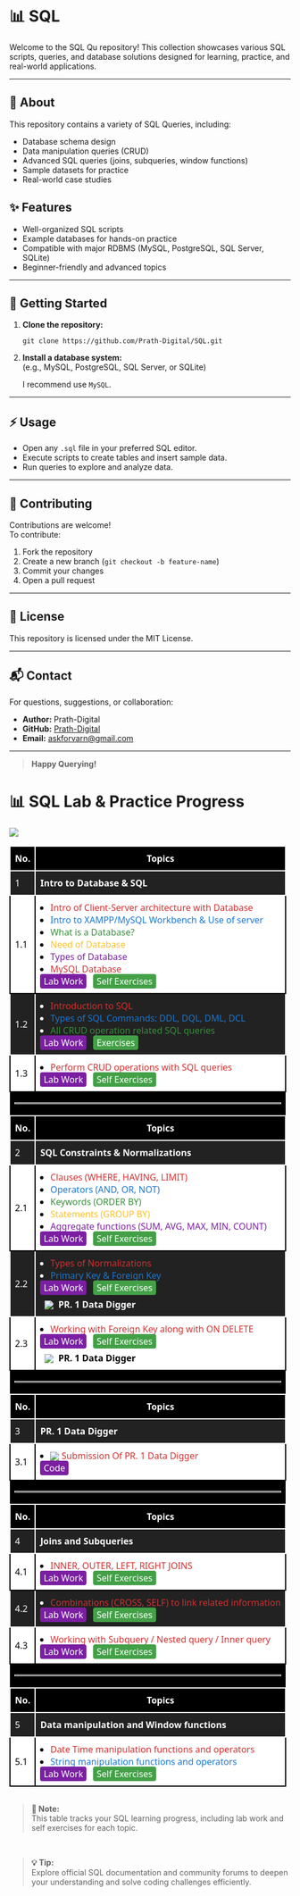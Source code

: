 # 📊 SQL

Welcome to the SQL Qu repository! This collection showcases various SQL scripts, queries, and database solutions designed for learning, practice, and real-world applications.

---

## 📝 About

This repository contains a variety of SQL Queries, including:

- Database schema design
- Data manipulation queries (CRUD)
- Advanced SQL queries (joins, subqueries, window functions)
- Sample datasets for practice
- Real-world case studies

## ✨ Features

- Well-organized SQL scripts
- Example databases for hands-on practice
- Compatible with major RDBMS (MySQL, PostgreSQL, SQL Server, SQLite)
- Beginner-friendly and advanced topics

---

## 🚀 Getting Started

1. **Clone the repository:**
   ```
   git clone https://github.com/Prath-Digital/SQL.git
   ```
2. **Install a database system:**  
   (e.g., MySQL, PostgreSQL, SQL Server, or SQLite)

   I recommend use `MySQL`.

---

## ⚡ Usage

- Open any `.sql` file in your preferred SQL editor.
- Execute scripts to create tables and insert sample data.
- Run queries to explore and analyze data.

---

## 🤝 Contributing

Contributions are welcome!  
To contribute:

1. Fork the repository
2. Create a new branch (`git checkout -b feature-name`)
3. Commit your changes
4. Open a pull request

---

## 📄 License

This repository is licensed under the MIT License.

---

## 📬 Contact

For questions, suggestions, or collaboration:

- **Author:** Prath-Digital
- **GitHub:** [Prath-Digital](https://github.com/Prath-Digital)
- **Email:** [askforvarn@gmail.com](https://mail.google.com/mail/u/0/?fs=1&to=askforvarn@gmail.com&su=Topic&body=Hi+Prath%20Digital%0A%0AI+want+to+ask+about+...%0A%0AThanks,%0AYour+Name&tf=cm)

---

> **Happy Querying!**

<h1>📊 SQL Lab & Practice Progress</h1>
<img src="https://img.shields.io/badge/Lab%20work%20and%20Self%20Exercises-%23fffff9?style=for-the-badge&logo=mysql&logoColor=%23ffffff&logoSize=auto&label=SQL&labelColor=%23646464">

<br>

<table style="width:100%;border-collapse:collapse;font-family:'cascadia code','Segoe UI',Arial,sans-serif;">
  <thead>
    <tr style="background:#000;color:#fff;">
      <th style="padding:10px 8px;border:2px solid #fff;background:#000;">No.</th>
      <th style="padding:10px 8px;border:2px solid #fff;background:#000;">Topics</th>
    </tr>
  </thead>
  <tbody>
    <tr style="background:#222;color:#fff;">
      <td style="padding:10px 8px;border:2px solid #fff;">1</td>
      <td style="padding:10px 8px;border:2px solid #fff;"><b>Intro to Database & SQL</b></td>
    </tr>
    <tr style="background:#fff; color:#000;">
      <td style="padding:10px 8px;border:2px solid #000;">1.1</td>
      <td style="padding:10px 8px;border:2px solid #000;">
        <ul style="margin:0;padding-left:18px;">
          <li><span style="color:#d32f2f;">Intro of Client-Server architecture with Database</span></li>
          <li><span style="color:#1976d2;">Intro to XAMPP/MySQL Workbench & Use of server</span></li>
          <li><span style="color:#388e3c;">What is a Database?</span></li>
          <li><span style="color:#fbc02d;">Need of Database</span></li>
          <li><span style="color:#7b1fa2;">Types of Database</span></li>
          <li><span style="color:#d32f2f;">MySQL Database</span></li>
        </ul>
        <span style="color:#fff;background:#7b1fa2;padding:2px 6px;border-radius:4px;"><a style="color:#fff;text-decoration:none;" href="./Lab Work/ch_1/lec_1.1/">Lab Work</a></span>
        <span style="color:#fff;background:#43a047;padding:2px 6px;border-radius:4px;margin-left:8px;"><a style="color:#fff;text-decoration:none;" href="./Self Exercises/ch_1/lec_1.1/">Self Exercises</a></span>
      </td>
    </tr>
    <tr style="background:#222;color:#fff;">
      <td style="padding:10px 8px;border:2px solid #fff;">1.2</td>
      <td style="padding:10px 8px;border:2px solid #fff;">
        <ul style="margin:0;padding-left:18px;">
          <li><span style="color:#d32f2f;">Introduction to SQL</span></li>
          <li><span style="color:#1976d2;">Types of SQL Commands: DDL, DQL, DML, DCL</span></li>
          <li><span style="color:#388e3c;">All CRUD operation related SQL queries</span></li>
        </ul>
        <span style="color:#fff;background:#7b1fa2;padding:2px 6px;border-radius:4px;"><a style="color:#fff;text-decoration:none;" href="./Lab Work/ch_1/lec_1.2/">Lab Work</a></span>
        <span style="color:#fff;background:#43a047;padding:2px 6px;border-radius:4px;margin-left:8px;"><a style="color:#fff;text-decoration:none;" href="./Self Exercises/ch_1/lec_1.2/">Exercises</a></span>
      </td>
    </tr>
    <tr style="background:#fff; color:#000;">
      <td style="padding:10px 8px;border:2px solid #000;">1.3</td>
      <td style="padding:10px 8px;border:2px solid #000;">
        <ul style="margin:0;padding-left:18px;">
          <li><span style="color:#d32f2f;">Perform CRUD operations with SQL queries</span></li>
        </ul>
        <span style="color:#fff;background:#7b1fa2;padding:2px 6px;border-radius:4px;"><a style="color:#fff;text-decoration:none;" href="./Lab Work/ch_1/lec_1.3/">Lab Work</a></span>
        <span style="color:#fff;background:#43a047;padding:2px 6px;border-radius:4px;margin-left:8px;"><a style="color:#fff;text-decoration:none;" href="./Self Exercises/ch_1/lec_1.3/">Self Exercises</a></span>
      </td>
    </tr>
    <tr><td colspan="2" style="background:#000;"><hr style="border:1px solid #fff;"></td></tr>
    <thead>
    <tr style="background:#000;color:#fff;">
      <th style="padding:10px 8px;border:2px solid #fff;background:#000;">No.</th>
      <th style="padding:10px 8px;border:2px solid #fff;background:#000;">Topics</th>
    </tr>
  </thead>
    <tr style="background:#222;color:#fff;">
      <td style="padding:10px 8px;border:2px solid #fff;">2</td>
      <td style="padding:10px 8px;border:2px solid #fff;"><b>SQL Constraints & Normalizations</b></td>
    </tr>
    <tr style="background:#fff; color:#000;">
      <td style="padding:10px 8px;border:2px solid #000;">2.1</td>
      <td style="padding:10px 8px;border:2px solid #000;">
        <ul style="margin:0;padding-left:18px;">
          <li><span style="color:#d32f2f;">Clauses (WHERE, HAVING, LIMIT)</span></li>
          <li><span style="color:#1976d2;">Operators (AND, OR, NOT)</span></li>
          <li><span style="color:#388e3c;">Keywords (ORDER BY)</span></li>
          <li><span style="color:#fbc02d;">Statements (GROUP BY)</span></li>
          <li><span style="color:#7b1fa2;">Aggregate functions (SUM, AVG, MAX, MIN, COUNT)</span></li>
        </ul>
        <span style="color:#fff;background:#7b1fa2;padding:2px 6px;border-radius:4px;"><a style="color:#fff;text-decoration:none;" href="./Lab Work/ch_2/lec_2.1/">Lab Work</a></span>
        <span style="color:#fff;background:#43a047;padding:2px 6px;border-radius:4px;margin-left:8px;"><a style="color:#fff;text-decoration:none;" href="./Self Exercises/ch_2/lec_2.1/">Self Exercises</a></span>
      </td>
    </tr>
    <tr style="background:#222;color:#fff;">
      <td style="padding:10px 8px;border:2px solid #fff;">2.2</td>
      <td style="padding:10px 8px;border:2px solid #fff;">
        <ul style="margin:0;padding-left:18px;">
          <li><span style="color:#d32f2f;">Types of Normalizations</span></li>
          <li><span style="color:#1976d2;">Primary Key & Foreign Key</span></li>
        </ul>
        <span style="color:#fff;background:#7b1fa2;padding:2px 6px;border-radius:4px;"><a style="color:#fff;text-decoration:none;" href="./Lab Work/ch_2/lec_2.2/">Lab Work</a></span>
        <span style="color:#fff;background:#43a047;padding:2px 6px;border-radius:4px;margin-left:8px;"><a style="color:#fff;text-decoration:none;" href="./Self Exercises/ch_2/lec_2.2/">Self Exercises</a></span>
        <br>
        <span style="color:#fff;font-weight:bold;display:inline-block;margin-top:8px;margin-left:8px;">
          <img src="https://img.icons8.com/ios-filled/16/ffffff/settings.png" style="vertical-align:middle;margin-right:4px;">
          PR. 1 Data Digger
        </span>
      </td>
    </tr>
    <tr style="background:#fff;color:#000;">
      <td style="padding:10px 8px;border:2px solid #000;">2.3</td>
      <td style="padding:10px 8px;border:2px solid #000;">
        <ul style="margin:0;padding-left:18px;">
          <li><span style="color:#d32f2f;">Working with Foreign Key along with ON DELETE</span></li>
        </ul>
        <span style="color:#fff;background:#7b1fa2;padding:2px 6px;border-radius:4px;"><a style="color:#fff;text-decoration:none;" href="./Lab Work/ch_2/lec_2.3/">Lab Work</a></span>
        <span style="color:#fff;background:#43a047;padding:2px 6px;border-radius:4px;margin-left:8px;"><a style="color:#fff;text-decoration:none;" href="./Self Exercises/ch_2/lec_2.3/">Self Exercises</a></span>
        <br>
        <span style="color:#000;font-weight:bold;display:inline-block;margin-top:8px;margin-left:8px;">
          <img src="https://img.icons8.com/ios-filled/16/000000/settings.png" style="vertical-align:middle;margin-right:4px;">
          PR. 1 Data Digger
        </span>
      </td>
    </tr>
    <tr><td colspan="2" style="background:#000;"><hr style="border:1px solid #fff;"></td></tr>
    <thead>
    <tr style="background:#000;color:#fff;">
      <th style="padding:10px 8px;border:2px solid #fff;background:#000;">No.</th>
      <th style="padding:10px 8px;border:2px solid #fff;background:#000;">Topics</th>
    </tr>
  </thead>
    <tr style="background:#222;color:#fff;">
      <td style="padding:10px 8px;border:2px solid #fff;">3</td>
      <td style="padding:10px 8px;border:2px solid #fff;"><b>PR. 1 Data Digger</b></td>
    </tr>
    <tr style="background:#fff;color:#000;">
      <td style="padding:10px 8px;border:2px solid #000;">3.1</td>
      <td style="padding:10px 8px;border:2px solid #000;">
        <ul style="margin:0;padding-left:18px;">
          <li><span style="color:#d32f2f;"><img src="https://img.icons8.com/ios-filled/16/ff0000/settings.png" style="vertical-align:middle;margin-right:4px;">Submission Of PR. 1 Data Digger</span></li>
        </ul>
        <span style="color:#fff;background:#7b1fa2;padding:2px 6px;border-radius:4px;"><a style="color:#fff;text-decoration:none;" href="https://github.com/Prath-Digital/SQL_PR.-1-Data-Digger" target="_blank">Code</a></span>
      </td>
    </tr>
    <tr><td colspan="2" style="background:#000;"><hr style="border:1px solid #fff;"></td></tr>
    <thead>
    <tr style="background:#000;color:#fff;">
      <th style="padding:10px 8px;border:2px solid #fff;background:#000;">No.</th>
      <th style="padding:10px 8px;border:2px solid #fff;background:#000;">Topics</th>
    </tr>
  </thead>
    <tr style="background:#222;color:#fff;">
      <td style="padding:10px 8px;border:2px solid #fff;">4</td>
      <td style="padding:10px 8px;border:2px solid #fff;"><b>Joins and Subqueries</b></td>
    </tr>
    <tr style="background:#fff; color:#000;">
      <td style="padding:10px 8px;border:2px solid #000;">4.1</td>
      <td style="padding:10px 8px;border:2px solid #000;">
        <ul style="margin:0;padding-left:18px;">
          <li><span style="color:#d32f2f;">INNER, OUTER, LEFT, RIGHT JOINS</span></li>
        </ul>
        <span style="color:#fff;background:#7b1fa2;padding:2px 6px;border-radius:4px;"><a style="color:#fff;text-decoration:none;" href="./Lab Work/ch_4/lec_4.1/">Lab Work</a></span>
        <span style="color:#fff;background:#43a047;padding:2px 6px;border-radius:4px;margin-left:8px;"><a style="color:#fff;text-decoration:none;" href="./Self Exercises/ch_4/lec_4.1/">Self Exercises</a></span>
      </td>
    </tr>
    <tr style="background:#222;color:#fff;">
      <td style="padding:10px 8px;border:2px solid #fff;">4.2</td>
      <td style="padding:10px 8px;border:2px solid #fff;">
        <ul style="margin:0;padding-left:18px;">
          <li><span style="color:#d32f2f;">Combinations (CROSS, SELF) to link related information</span></li>
        </ul>
        <span style="color:#fff;background:#7b1fa2;padding:2px 6px;border-radius:4px;"><a style="color:#fff;text-decoration:none;" href="./Lab Work/ch_4/lec_4.2/">Lab Work</a></span>
        <span style="color:#fff;background:#43a047;padding:2px 6px;border-radius:4px;margin-left:8px;"><a style="color:#fff;text-decoration:none;" href="./Self Exercises/ch_4/lec_4.2/">Self Exercises</a></span>
      </td>
    </tr>
    <tr style="background:#fff;color:#000;">
      <td style="padding:10px 8px;border:2px solid #000;">4.3</td>
      <td style="padding:10px 8px;border:2px solid #000;">
        <ul style="margin:0;padding-left:18px;">
          <li><span style="color:#d32f2f;">Working with Subquery / Nested query / Inner query</span></li>
        </ul>
        <span style="color:#fff;background:#7b1fa2;padding:2px 6px;border-radius:4px;"><a style="color:#fff;text-decoration:none;" href="./Lab Work/ch_4/lec_4.3/">Lab Work</a></span>
        <span style="color:#fff;background:#43a047;padding:2px 6px;border-radius:4px;margin-left:8px;"><a style="color:#fff;text-decoration:none;" href="./Self Exercises/ch_4/lec_4.3/">Self Exercises</a></span>
      </td>
    </tr>
    <tr><td colspan="2" style="background:#000;"><hr style="border:1px solid #fff;"></td></tr>
    <thead>
    <tr style="background:#000;color:#fff;">
      <th style="padding:10px 8px;border:2px solid #fff;background:#000;">No.</th>
      <th style="padding:10px 8px;border:2px solid #fff;background:#000;">Topics</th>
    </tr>
  </thead>
  <tr style="background:#222;color:#fff;">
      <td style="padding:10px 8px;border:2px solid #fff;">5</td>
      <td style="padding:10px 8px;border:2px solid #fff;"><b>Data manipulation and Window functions</b></td>
    </tr>
    <tr style="background:#fff; color:#000;">
      <td style="padding:10px 8px;border:2px solid #000;">5.1</td>
      <td style="padding:10px 8px;border:2px solid #000;">
        <ul style="margin:0;padding-left:18px;">
          <li><span style="color:#d32f2f;">Date Time manipulation functions and operators</span></li>
          <li><span style="color:#1976d2;">String manipulation functions and operators</span></li>
        </ul>
        <span style="color:#fff;background:#7b1fa2;padding:2px 6px;border-radius:4px;"><a style="color:#fff;text-decoration:none;" href="./Lab Work/ch_5/lec_5.1/">Lab Work</a></span>
        <span style="color:#fff;background:#43a047;padding:2px 6px;border-radius:4px;margin-left:8px;"><a style="color:#fff;text-decoration:none;" href="./Self Exercises/ch_5/lec_5.1/">Self Exercises</a></span>
      </td>
    </tr>
  </tbody>
</table>
<hr style="background:transparent;">
<blockquote>
  <b>📝 Note:</b><br>This table tracks your SQL learning progress, including lab work and self exercises for each topic.
</blockquote>
<br>
<blockquote><b>💡 Tip:</b><br>Explore official SQL documentation and community forums to deepen your understanding and solve coding challenges efficiently.</blockquote>

